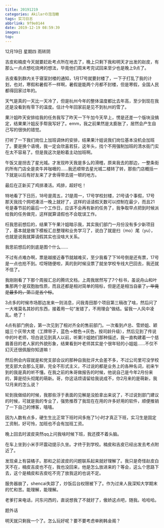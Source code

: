 ```yaml
---
title: 20191219
categories: Akilarの泡泡糖
tags: 实习日志
abbrlink: 9f9e0144
date: 2019-12-19 08:59:39
images:
top:
---
```

12月19日 星期四 雨转阴

吉皮和楠皮今天就要赶赴考点所在地去了，晚上只剩下我和明天才出发的赵皮，有那么一点点想吃烧烤的想法，毕竟他们周末考完试回来至少也是晚上9点了。

吉皮看到群内关于寝室封楼的通知，1月17号就要封楼了，一下子打乱了我的计划，也对，寒假和暑假不一样啊，暑假是能两个月都不封楼，但是寒假，全国人民都得回家过年的。

天气是真的一天比一天冷了，但是杭州今年的整体温度都比去年高，至少到现在我还是没看到有零下的温度。估计今年回家前是见不到杭州的雪了。

果汁姐昨天安排给我的任务我写了昨天一下午加今天早上，愣是还差一个版块没搞定，结果果汁姐反手帮我写好了。emm，我之前果然是太膨胀了，居然会产生自己写的很快的错觉。

打听了一下我们岗位上加班调休的安排，结果果汁姐说我们岗位基本没机会加班了。要是换个语境，我一定会欣喜若狂，这年头，找个不用强制加班的清水衙门实在太不容易了。但是我这次是盼着主动加班啊。

午饭又是拐去了星光城。才发现昨天我是多么的滑稽，原来我去的那边，一整条街的所有门店全是卖牛丼咖喱的......我还顺带去星光城二楼转了转，那些门店概括一下就是以后有好友来了才舍得带去搓一顿的地方。

最后在正新买了鸡排凑活。鸡排，超好吃！

特地看了下日历，18号是周五，21是周一，17号学校封楼，21号请个事假，17号那天我找个网吧凑活一晚上就好了，这样的话请假天数可以控制在最少，而且21号是春节前的最后一个工作日，应该不会再有新的任务了，我争取早点把到时候派给我的任务做完，这样就算请假也不会耽误工作。

枉我思前想后的，结果下午果汁姐暗示我，其实我们部门一月份没有多少新项目了，基本就是做下模板汇总整理和业务学习了，说白了就是扫（mo）尾（yu），也就是说我就算请假其实也没啥大关系。

我思前想后的到底是图个什么......

不过有点难办啊，票是越接近春节就越难买，至少我看了下16号倒是还有票，17号是一点也抢不到。哎呀随便啦，真的到时候没票了就坐学校专线大巴回去，我还就不信了。

我刚刚看了下那个周报汇总的腾讯文档，上周我居然写了7个标书，虽说舟山和叶集那两个是双胞胎性质，而且还都是相对简单的陪标，但是还是相当自豪了~~，毕竟是最多的，第二是五个标~~。

3点多的时候市场那边发来一则消息，问我青田那个项目第三稿改了啥，然后问了一大堆莫名其妙的东西，接着用一句“发错了，不用理会”做结。留我一人风中凌乱。绝了！

4点有部门例会，第一次见到了相对齐全的售前部门。一次看到卢总、雪娇姐、颖姐三个灰带大佬（工牌带子，蓝色->橙色->灰色，按司龄升级），然后见到了传说中的叶老师，坦白说见到真人以前，听果汁姐她们那种描述，我一直构建着一个慈眉善目的老人家的外貌形象，结果看到叶老师其实是个很年轻的小姐姐......不仅不幻灭还很佩服你知道嘛！

然后例会内容就是和党支部会议的那种自我批评大会差不多，不过公司里可没学校党支部大会那么无聊，完全不形式主义，不过说的都是业务上的各种名词，初来乍到的我是真的听不懂。在我之前的朱哥做报告的时候，他说自己是今年2月份来的，算是彻头彻尾的萌新。哥，你这话烦请留给我说成不，你2月来的是萌新，我12月来的怎么说？

轮到我做结的时候，我那些浮于表面的见解是没脸拿出来说了，不过说到部门建议的时候，可就是我的专业了，强势推荐了我现在在用的许多好用的软件，顺便推销了一下自己的博客，嘻嘻。

因为人数有点多，硬生生比正常下班时间多拖了1小时才真正下班，实习生是固定工资制，好可怜，加班也不会有加班工资。

晚上回去时波皮突然qq上问我啥时候下班，我还摸不着头脑。

在车上坐到小米手环震动提示久坐。才终于到学校。楠皮和吉皮已经出发去考点附近了。

发现桌上有袋橘子。那和之前波皮的问题联系起来就好理解了。我只是奇怪赵皮白天不在，楠皮吉皮也不在，我也没回来，他是怎么放进来的？等会，这么个思路下去，这个是楠皮和吉皮吃不完了放我这的也说不定。

服务器崩了，shencai失踪了，炒饭后台权限被下了。作为过来人我深知大学期末的忙和苦。能理解，能理解。

老爹打来电话，问东问西的，直说想我了不就好了，傲娇这点吧，随我。哈哈哈。

题外话

明天就只剩我一个了。怎么玩好呢？要不要考虑单刷韩金阁？

